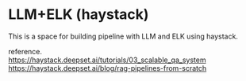 # LLM+ELK (haystack)
This is a space for building pipeline with LLM and ELK using haystack.


reference. </br>
https://haystack.deepset.ai/tutorials/03_scalable_qa_system </br>
https://haystack.deepset.ai/blog/rag-pipelines-from-scratch
